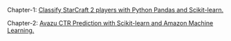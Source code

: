 Chapter-1: [Classify StarCraft 2 players with Python Pandas and Scikit-learn.](http://lenguyenthedat.com/minimal-data-science-1-starcraft/)

Chapter-2: [Avazu CTR Prediction with Scikit-learn and Amazon Machine Learning.](http://lenguyenthedat.com/minimal-data-science-2-avazu/)
